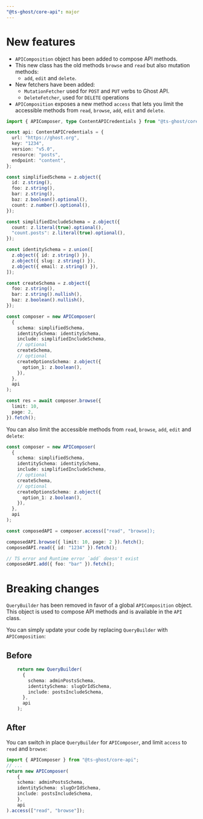 ```yaml
---
"@ts-ghost/core-api": major
---
```

# New features

-   `APIComposition` object has been added to compose API methods.
-   This new class has the old methods `browse` and `read` but also mutation methods:
    -   `add`, `edit` and `delete`.
- New fetchers have been added:
    -   `MutationFetcher` used for `POST` and `PUT` verbs to Ghost API.
    -   `DeleteFetcher`, used for `DELETE` operations
-   `APIComposition` exposes a new method `access` that lets you limit the accessible methods from `read`, `browse`, `add`, `edit` and `delete`.

```ts
import { APIComposer, type ContentAPICredentials } from "@ts-ghost/core-api";

const api: ContentAPICredentials = {
  url: "https://ghost.org",
  key: "1234",
  version: "v5.0",
  resource: "posts",
  endpoint: "content",
};

const simplifiedSchema = z.object({
  id: z.string(),
  foo: z.string(),
  bar: z.string(),
  baz: z.boolean().optional(),
  count: z.number().optional(),
});

const simplifiedIncludeSchema = z.object({
  count: z.literal(true).optional(),
  "count.posts": z.literal(true).optional(),
});

const identitySchema = z.union([
  z.object({ id: z.string() }),
  z.object({ slug: z.string() }),
  z.object({ email: z.string() }),
]);

const createSchema = z.object({
  foo: z.string(),
  bar: z.string().nullish(),
  baz: z.boolean().nullish(),
});

const composer = new APIComposer(
  {
    schema: simplifiedSchema,
    identitySchema: identitySchema,
    include: simplifiedIncludeSchema,
    // optional
    createSchema,
    // optional
    createOptionsSchema: z.object({
      option_1: z.boolean(),
    }),
  },
  api
);

const res = await composer.browse({
  limit: 10,
  page: 2,
}).fetch();
```

You can also limit the accessible methods from `read`, `browse`, `add`, `edit` and `delete`:

```ts
const composer = new APIComposer(
  {
    schema: simplifiedSchema,
    identitySchema: identitySchema,
    include: simplifiedIncludeSchema,
    // optional
    createSchema,
    // optional
    createOptionsSchema: z.object({
      option_1: z.boolean(),
    }),
  },
  api
);

const composedAPI = composer.access(["read", "browse]);

composedAPI.browse({ limit: 10, page: 2 }).fetch();
composedAPI.read({ id: "1234" }).fetch();

// TS error and Runtime error `add` doesn't exist
composedAPI.add({ foo: "bar" }).fetch();
```

# Breaking changes

`QueryBuilder` has been removed in favor of a global `APIComposition` object. This object is used to compose API methods and is available in the `API` class.

You can simply update your code by replacing `QueryBuilder` with `APIComposition`:

## Before
```ts
    return new QueryBuilder(
      {
        schema: adminPostsSchema,
        identitySchema: slugOrIdSchema,
        include: postsIncludeSchema,
      },
      api
    );
```

## After

You can switch in place `QueryBuilder` for `APIComposer`, and limit `access` to `read` and `browse`:

```ts
import { APIComposer } from "@ts-ghost/core-api";
// ...
return new APIComposer(
    {
    schema: adminPostsSchema,
    identitySchema: slugOrIdSchema,
    include: postsIncludeSchema,
    },
    api
).access(["read", "browse"]);
```